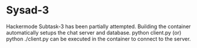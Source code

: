 # Sysad-3
Hackermode Subtask-3 has been partially attempted.
Building the container automatically setups the chat server and database.
python client.py (or) python ./client.py can be executed in the container to connect to the server.  
